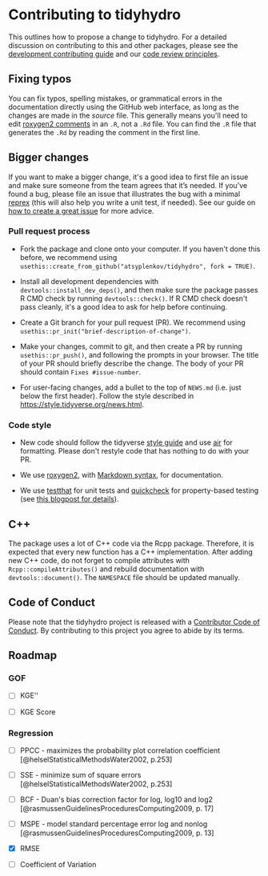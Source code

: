 # Contributing to tidyhydro

This outlines how to propose a change to tidyhydro.
For a detailed discussion on contributing to this and other packages, please see the [development contributing guide](https://rstd.io/tidy-contrib) and our [code review principles](https://code-review.tidyverse.org/).

## Fixing typos

You can fix typos, spelling mistakes, or grammatical errors in the documentation directly using the GitHub web interface, as long as the changes are made in the _source_ file. 
This generally means you'll need to edit [roxygen2 comments](https://roxygen2.r-lib.org/articles/roxygen2.html) in an `.R`, not a `.Rd` file. 
You can find the `.R` file that generates the `.Rd` by reading the comment in the first line.

## Bigger changes

If you want to make a bigger change, it's a good idea to first file an issue and make sure someone from the team agrees that it’s needed. 
If you’ve found a bug, please file an issue that illustrates the bug with a minimal 
[reprex](https://www.tidyverse.org/help/#reprex) (this will also help you write a unit test, if needed).
See our guide on [how to create a great issue](https://code-review.tidyverse.org/issues/) for more advice.

### Pull request process

*   Fork the package and clone onto your computer. If you haven't done this before, we recommend using `usethis::create_from_github("atsyplenkov/tidyhydro", fork = TRUE)`.

*   Install all development dependencies with `devtools::install_dev_deps()`, and then make sure the package passes R CMD check by running `devtools::check()`. 
    If R CMD check doesn't pass cleanly, it's a good idea to ask for help before continuing. 
*   Create a Git branch for your pull request (PR). We recommend using `usethis::pr_init("brief-description-of-change")`.

*   Make your changes, commit to git, and then create a PR by running `usethis::pr_push()`, and following the prompts in your browser.
    The title of your PR should briefly describe the change.
    The body of your PR should contain `Fixes #issue-number`.

*  For user-facing changes, add a bullet to the top of `NEWS.md` (i.e. just below the first header). Follow the style described in <https://style.tidyverse.org/news.html>.

### Code style

*   New code should follow the tidyverse [style guide](https://style.tidyverse.org) and use [air](https://github.com/posit-dev/air) for formatting. Please don't restyle code that has nothing to do with your PR.  

*  We use [roxygen2](https://cran.r-project.org/package=roxygen2), with [Markdown syntax](https://cran.r-project.org/web/packages/roxygen2/vignettes/rd-formatting.html), for documentation.  

*  We use [testthat](https://cran.r-project.org/package=testthat) for unit tests and [quickcheck](https://github.com/armcn/quickcheck) for property-based testing (see [this blogpost for details](https://www.etiennebacher.com/posts/2024-10-01-using-property-testing-in-r)). 

## C++

The package uses a lot of C++ code via the Rcpp package. Therefore, it is expected that every new function has a C++ implementation. After adding new C++ code, do not forget to compile attributes with `Rcpp::compileAttributes()` and rebuild documentation with `devtools::document()`. The `NAMESPACE` file should be updated manually.

## Code of Conduct

Please note that the tidyhydro project is released with a [Contributor Code of Conduct](CODE_OF_CONDUCT.md). By contributing to this project you agree to abide by its terms.

## Roadmap
### GOF
-[ ] KGE''

-[ ] KGE Score

### Regression
-[ ] PPCC - maximizes the probability plot correlation coefficient [@helselStatisticalMethodsWater2002, p.253]

-[ ] SSE - minimize sum of square errors [@helselStatisticalMethodsWater2002, p.253]

-[ ] BCF - Duan's bias correction factor for log, log10 and log2 [@rasmussenGuidelinesProceduresComputing2009, p. 17]

-[ ] MSPE - model standard percentage error log and nonlog [@rasmussenGuidelinesProceduresComputing2009, p. 13]

-[x] RMSE

-[ ] Coefficient of Variation